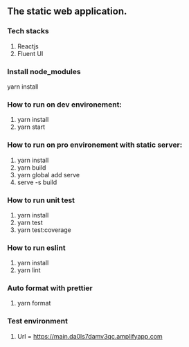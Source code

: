 ## The static web application.

### Tech stacks
1. Reactjs
3. Fluent UI

### Install node_modules
yarn install
### How to run on dev environement:
1. yarn install
2. yarn start

### How to run on pro environement with static server:
1. yarn install
2. yarn build
3. yarn global add serve
4. serve -s build

### How to run unit test
1. yarn install
2. yarn test
3. yarn test:coverage

### How to run eslint
1. yarn install
2. yarn lint

### Auto format with prettier
1. yarn format

### Test environment
1. Url = https://main.da0ls7damv3qc.amplifyapp.com
